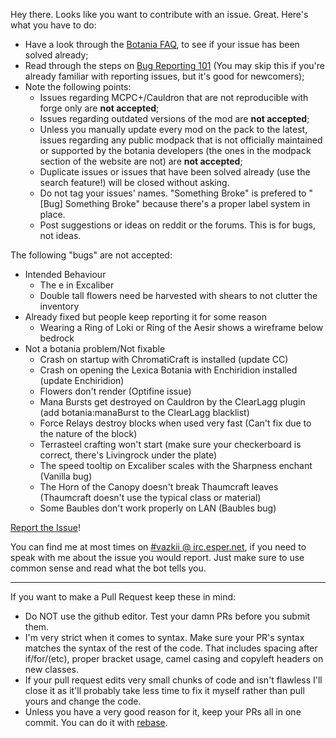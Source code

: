 Hey there. Looks like you want to contribute with an issue. Great. Here's what you have to do:
* Have a look through the [Botania FAQ](http://vazkii.us/mod/Botania/faq.php), to see if your issue has been solved already;
* Read through the steps on [Bug Reporting 101](http://vazkii.us/br101/) (You may skip this if you're already familiar with reporting issues, but it's good for newcomers);
* Note the following points:
  * Issues regarding MCPC+/Cauldron that are not reproducible with forge only are **not accepted**;
  * Issues regarding outdated versions of the mod are **not accepted**;
  * Unless you manually update every mod on the pack to the latest, issues regarding any public modpack that is not officially maintained or supported by the botania developers (the ones in the modpack section of the website are not) are **not accepted**;
  * Duplicate issues or issues that have been solved already (use the search feature!) will be closed without asking.
  * Do not tag your issues' names. "Something Broke" is prefered to "[Bug] Something Broke"  because there's a proper label system in place.
  * Post suggestions or ideas on reddit or the forums. This is for bugs, not ideas.

The following "bugs" are not accepted:
* Intended Behaviour
  * The e in Excaliber
  * Double tall flowers need be harvested with shears to not clutter the inventory
* Already fixed but people keep reporting it for some reason
  * Wearing a Ring of Loki or Ring of the Aesir shows a wireframe below bedrock
* Not a botania problem/Not fixable
  * Crash on startup with ChromatiCraft is installed (update CC) 
  * Crash on opening the Lexica Botania with Enchiridion installed (update Enchiridion)
  * Flowers don't render (Optifine issue)
  * Mana Bursts get destroyed on Cauldron by the ClearLagg plugin (add botania:manaBurst to the ClearLagg blacklist)
  * Force Relays destroy blocks when used very fast (Can't fix due to the nature of the block)
  * Terrasteel crafting won't start (make sure your checkerboard is correct, there's Livingrock under the plate)
  * The speed tooltip on Excaliber scales with the Sharpness enchant (Vanilla bug)
  * The Horn of the Canopy doesn't break Thaumcraft leaves (Thaumcraft doesn't use the typical class or material)
  * Some Baubles don't work properly on LAN (Baubles bug)

[Report the Issue](https://github.com/Vazkii/Botania/issues)!

You can find me at most times on [#vazkii @ irc.esper.net](http://webchat.esper.net/?channels=vazkii), if you need to speak with me about the issue you would report. Just make sure to use common sense and read what the bot tells you.

---

If you want to make a Pull Request keep these in mind:
* Do NOT use the github editor. Test your damn PRs before you submit them.
* I'm very strict when it comes to syntax. Make sure your PR's syntax matches the syntax of the rest of the code. That includes spacing after if/for/(etc), proper bracket usage, camel casing and copyleft headers on new classes.
* If your pull request edits very small chunks of code and isn't flawless I'll close it as it'll probably take less time to fix it myself rather than pull yours and change the code.
* Unless you have a very good reason for it, keep your PRs all in one commit. You can do it with [rebase](https://git-scm.com/docs/git-rebase).


